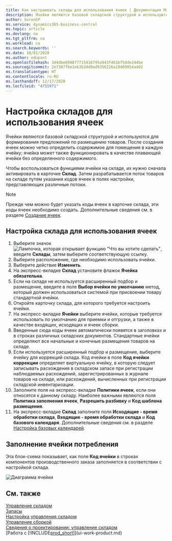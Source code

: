 ```yaml
---
title: Как настраивать склады для использования ячеек | Документация Майкрософт
description: Ячейки являются базовой складской структурой и используются для формирования предложений по размещению товаров. После создания ячеек можно четко определить содержимое для помещения в каждую ячейку; ячейка может также функционировать в качестве плавающей ячейки без определенного содержимого.
author: SorenGP
ms.service: dynamics365-business-central
ms.topic: article
ms.devlang: na
ms.tgt_pltfrm: na
ms.workload: na
ms.search.keywords: ''
ms.date: 10/01/2020
ms.author: edupont
ms.openlocfilehash: 3d4dbe699877715416795a943f461bf5dde244be
ms.sourcegitcommit: 2e7307fbe1eb3b34d0ad9356226a19409054a402
ms.translationtype: HT
ms.contentlocale: ru-RU
ms.lasthandoff: 12/17/2020
ms.locfileid: "4755971"
---
```

# <a name="set-up-locations-to-use-bins"></a>Настройка складов для использования ячеек
Ячейки являются базовой складской структурой и используются для формирования предложений по размещению товаров. После создания ячеек можно четко определить содержимое для помещения в каждую ячейку; ячейка может также функционировать в качестве плавающей ячейки без определенного содержимого.  

Чтобы воспользоваться функциями ячейки на складе, их нужно сначала активировать в карточке **Склад**. Затем разрабатывается поток товаров на складе путем указания кодов ячеек в полях настройки, представляющих различные потоки.  

> [!NOTE]  
>  Прежде чем можно будет указать коды ячеек в карточке склада, эти коды ячеек необходимо создать. Дополнительные сведения см. в разделе [Создание ячеек](warehouse-how-to-create-individual-bins.md).  

## <a name="to-set-up-a-location-to-use-bins"></a>Настройка склада для использования ячеек  
1.  Выберите значок ![Лампочка, которая открывает функцию "Что вы хотите сделать"](media/ui-search/search_small.png "Что вы хотите сделать"), введите **Склады**, затем выберите соответствующую ссылку.  
2.  Выберите расположение, где необходимо использовать ячейки.  
3.  Выберите действие **Изменить**.  
4.  На экспресс-вкладке **Склад** установите флажок **Ячейка обязательна**.  
5.  Если на складе не используется расширенный подбор и размещение, введите в поле **Выбор ячейки по умолчанию** метод, который должен использоваться системой при присвоении товару стандартной ячейки.  
6.  Откройте карточку склада, для которого требуется настроить ячейки.
7.  На экспресс-вкладке **Ячейки** выберите ячейки, которые требуется использовать по умолчанию для приемки и отгрузки, а также в качестве входящих, исходящих и ячеек сборки.  
8.  Введенные сюда коды ячеек автоматически появятся в заголовках и в строках различных складских документов. Стандартные ячейки определяют все начальные и конечные размещения товаров на складе.  
9.  Если используется расширенный подбор и размещение, выберите ячейку для коррекций склада. Код ячейки в поле **Код ячейки коррекции** определяет виртуальную ячейку, в которую следует записывать расхождения в складском запасе при регистрации наблюдаемых расхождений, зарегистрированных в журнале товаров на складе, или расхождений, вычисленных при регистрации складской инвентаризации.  
10. Заполните поля на экспресс-вкладке **Политики ячеек**, если они относятся к данному складу. Наиболее важными являются поля **Политика заполнения ячеек**, **Разрешить разбивку** и **Код шаблона размещения**.  
11. На экспресс-вкладке **Склад** заполните поля **Исходящие - время обработки склада**, **Входящие - время обработки склада** и **Код базового календаря**. Дополнительные сведения см. в разделе [Настройка базовых календарей](across-how-to-assign-base-calendars.md).

## <a name="filling-the-consumption-bin"></a>Заполнение ячейки потребления
Эта блок-схема показывает, как поле **Код ячейки** в строках компонентов производственного заказа заполняется в соответствии с настройкой склада.

![Диаграмма ячейки](media/binflow.png "BinFlow")  

## <a name="see-also"></a>См. также
[Управление складом](warehouse-manage-warehouse.md)  
[Запасы](inventory-manage-inventory.md)  
[Настройка управления складом](warehouse-setup-warehouse.md)     
[Управление сборкой](assembly-assemble-items.md)    
[Сведения о проектировании: управление складом](design-details-warehouse-management.md)  
[Работа с [!INCLUDE[prod_short](includes/prod_short.md)]](ui-work-product.md)
